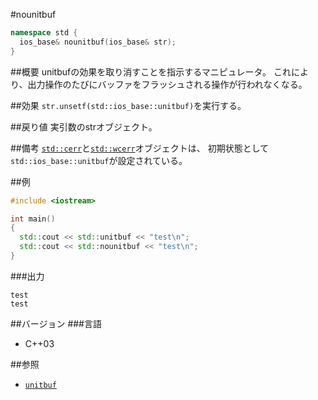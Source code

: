 #nounitbuf
```cpp
namespace std {
  ios_base& nounitbuf(ios_base& str);
}
```

##概要
unitbufの効果を取り消すことを指示するマニピュレータ。
これにより、出力操作のたびにバッファをフラッシュされる操作が行われなくなる。

##効果
`str.unsetf(std::ios_base::unitbuf)`を実行する。

##戻り値
実引数のstrオブジェクト。

##備考
[`std::cerr`](../iostream/cerr.md)と[`std::wcerr`](../iostream/wcerr.md)オブジェクトは、
初期状態として`std::ios_base::unitbuf`が設定されている。

##例
```cpp
#include <iostream>

int main()
{
  std::cout << std::unitbuf << "test\n";
  std::cout << std::nounitbuf << "test\n";
}
```

###出力
```
test
test
```

##バージョン
###言語
- C++03

##参照
- [`unitbuf`](./unitbuf.md)
